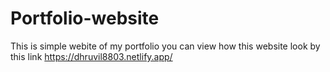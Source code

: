 # Portfolio-website
This is simple webite of my portfolio you can view how this website look by this link https://dhruvil8803.netlify.app/
